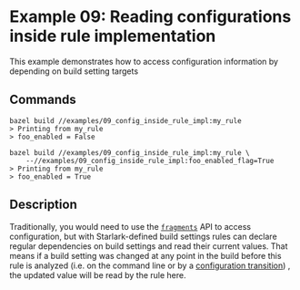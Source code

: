 # Example 09: Reading configurations inside rule implementation
This example demonstrates how to access configuration information
by depending on build setting targets

## Commands
```
bazel build //examples/09_config_inside_rule_impl:my_rule 
> Printing from my_rule
> foo_enabled = False

bazel build //examples/09_config_inside_rule_impl:my_rule \
	--//examples/09_config_inside_rule_impl:foo_enabled_flag=True
> Printing from my_rule
> foo_enabled = True
```

## Description
Traditionally, you would need to use the 
[`fragments`](https://docs.bazel.build/versions/master/skylark/rules.html#configuration-fragments)
API to access configuration, but with Starlark-defined build settings
rules can declare regular dependencies on build settings and read their
current values. That means if a build setting was changed at any point
in the build before this rule is analyzed (i.e. on the command line or
by a [configuration
transition](https://docs.bazel.build/versions/0.27.0/skylark/config.html#user-defined-transition))
, the updated value will be read by the rule here.